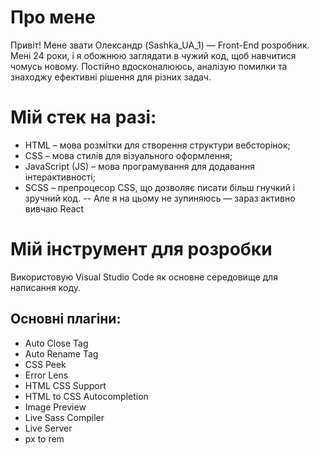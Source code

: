 # Про мене
Привіт! Мене звати Олександр (Sashka_UA_1) — Front-End розробник.
Мені 24 роки, і я обожнюю заглядати в чужий код, щоб навчитися чомусь новому. Постійно вдосконалююсь, аналізую помилки та знаходжу ефективні рішення для різних задач.

# Мій стек на разі:
- HTML – мова розмітки для створення структури вебсторінок;
- CSS – мова стилів для візуального оформлення;
- JavaScript (JS) – мова програмування для додавання інтерактивності;
- SCSS – препроцесор CSS, що дозволяє писати більш гнучкий і зручний код.
-- Але я на цьому не зупиняюсь — зараз активно вивчаю React

# Мій інструмент для розробки
Використовую Visual Studio Code як основне середовище для написання коду.

## Основні плагіни:
- Auto Close Tag
- Auto Rename Tag
- CSS Peek
- Error Lens
- HTML CSS Support
- HTML to CSS Autocompletion
- Image Preview
- Live Sass Compiler
- Live Server
- px to rem
